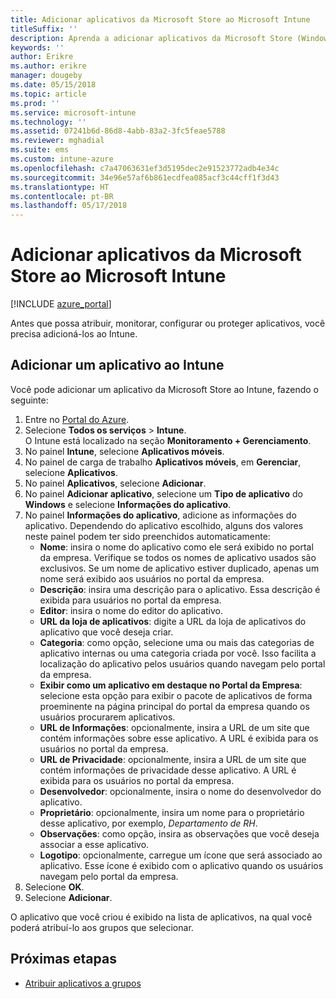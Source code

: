 ```yaml
---
title: Adicionar aplicativos da Microsoft Store ao Microsoft Intune
titleSuffix: ''
description: Aprenda a adicionar aplicativos da Microsoft Store (Windows Store) ao Microsoft Intune.
keywords: ''
author: Erikre
ms.author: erikre
manager: dougeby
ms.date: 05/15/2018
ms.topic: article
ms.prod: ''
ms.service: microsoft-intune
ms.technology: ''
ms.assetid: 07241b6d-86d8-4abb-83a2-3fc5feae5788
ms.reviewer: mghadial
ms.suite: ems
ms.custom: intune-azure
ms.openlocfilehash: c7a47063631ef3d5195dec2e91523772adb4e34c
ms.sourcegitcommit: 34e96e57af6b861ecdfea085acf3c44cff1f3d43
ms.translationtype: HT
ms.contentlocale: pt-BR
ms.lasthandoff: 05/17/2018
---
```

# <a name="add-microsoft-store-apps-to-microsoft-intune"></a>Adicionar aplicativos da Microsoft Store ao Microsoft Intune

[!INCLUDE [azure_portal](./includes/azure_portal.md)]

Antes que possa atribuir, monitorar, configurar ou proteger aplicativos, você precisa adicioná-los ao Intune. 

## <a name="add-an-app-to-intune"></a>Adicionar um aplicativo ao Intune
Você pode adicionar um aplicativo da Microsoft Store ao Intune, fazendo o seguinte:

1. Entre no [Portal do Azure](https://portal.azure.com).
2. Selecione **Todos os serviços** > **Intune**.  
    O Intune está localizado na seção **Monitoramento + Gerenciamento**.
3. No painel **Intune**, selecione **Aplicativos móveis**.
4. No painel de carga de trabalho **Aplicativos móveis**, em **Gerenciar**, selecione **Aplicativos**.
5. No painel **Aplicativos**, selecione **Adicionar**.
6. No painel **Adicionar aplicativo**, selecione um **Tipo de aplicativo** do **Windows** e selecione **Informações do aplicativo**.
7. No painel **Informações do aplicativo**, adicione as informações do aplicativo. Dependendo do aplicativo escolhido, alguns dos valores neste painel podem ter sido preenchidos automaticamente:
    - **Nome**: insira o nome do aplicativo como ele será exibido no portal da empresa. Verifique se todos os nomes de aplicativo usados são exclusivos. Se um nome de aplicativo estiver duplicado, apenas um nome será exibido aos usuários no portal da empresa.
    - **Descrição**: insira uma descrição para o aplicativo. Essa descrição é exibida para usuários no portal da empresa.
    - **Editor**: insira o nome do editor do aplicativo.
    - **URL da loja de aplicativos**: digite a URL da loja de aplicativos do aplicativo que você deseja criar.
    - **Categoria**: como opção, selecione uma ou mais das categorias de aplicativo internas ou uma categoria criada por você. Isso facilita a localização do aplicativo pelos usuários quando navegam pelo portal da empresa.
    - **Exibir como um aplicativo em destaque no Portal da Empresa**: selecione esta opção para exibir o pacote de aplicativos de forma proeminente na página principal do portal da empresa quando os usuários procurarem aplicativos.
    - **URL de Informações**: opcionalmente, insira a URL de um site que contém informações sobre esse aplicativo. A URL é exibida para os usuários no portal da empresa.
    - **URL de Privacidade**: opcionalmente, insira a URL de um site que contém informações de privacidade desse aplicativo. A URL é exibida para os usuários no portal da empresa.
    - **Desenvolvedor**: opcionalmente, insira o nome do desenvolvedor do aplicativo.
    - **Proprietário**: opcionalmente, insira um nome para o proprietário desse aplicativo, por exemplo, *Departamento de RH*.
    - **Observações**: como opção, insira as observações que você deseja associar a esse aplicativo.
    - **Logotipo**: opcionalmente, carregue um ícone que será associado ao aplicativo. Esse ícone é exibido com o aplicativo quando os usuários navegam pelo portal da empresa.
8. Selecione **OK**.
9. Selecione **Adicionar**.

O aplicativo que você criou é exibido na lista de aplicativos, na qual você poderá atribuí-lo aos grupos que selecionar. 

## <a name="next-steps"></a>Próximas etapas
- [Atribuir aplicativos a grupos](apps-deploy.md)
